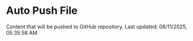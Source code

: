 # Auto Push File

Content that will be pushed to GitHub repository.
Last updated: 08/11/2025, 05:35:58 AM